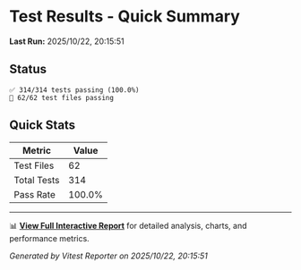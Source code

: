 # Test Results - Quick Summary

**Last Run:** 2025/10/22, 20:15:51

## Status

```text
✅ 314/314 tests passing (100.0%)
📁 62/62 test files passing
```

## Quick Stats

| Metric | Value |
|--------|-------|
| Test Files | 62 |
| Total Tests | 314 |
| Pass Rate | 100.0% |

---

📊 **[View Full Interactive Report](./index.html)** for detailed analysis, charts, and performance metrics.

*Generated by Vitest Reporter on 2025/10/22, 20:15:51*
